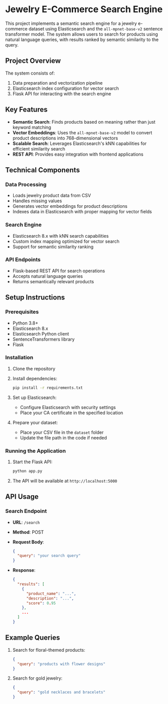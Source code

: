 # Jewelry E-Commerce Search Engine

This project implements a semantic search engine for a jewelry e-commerce dataset using Elasticsearch and the `all-mpnet-base-v2` sentence transformer model. The system allows users to search for products using natural language queries, with results ranked by semantic similarity to the query.

## Project Overview

The system consists of:
1. Data preparation and vectorization pipeline
2. Elasticsearch index configuration for vector search
3. Flask API for interacting with the search engine

## Key Features

- **Semantic Search**: Finds products based on meaning rather than just keyword matching
- **Vector Embeddings**: Uses the `all-mpnet-base-v2` model to convert product descriptions into 768-dimensional vectors
- **Scalable Search**: Leverages Elasticsearch's kNN capabilities for efficient similarity search
- **REST API**: Provides easy integration with frontend applications

## Technical Components

### Data Processing
- Loads jewelry product data from CSV
- Handles missing values
- Generates vector embeddings for product descriptions
- Indexes data in Elasticsearch with proper mapping for vector fields

### Search Engine
- Elasticsearch 8.x with kNN search capabilities
- Custom index mapping optimized for vector search
- Support for semantic similarity ranking

### API Endpoints
- Flask-based REST API for search operations
- Accepts natural language queries
- Returns semantically relevant products

## Setup Instructions

### Prerequisites
- Python 3.8+
- Elasticsearch 8.x
- Elasticsearch Python client
- SentenceTransformers library
- Flask

### Installation
1. Clone the repository
2. Install dependencies:
   ```bash
   pip install -r requirements.txt
   ```

3. Set up Elasticsearch:
   - Configure Elasticsearch with security settings
   - Place your CA certificate in the specified location

4. Prepare your dataset:
   - Place your CSV file in the `dataset` folder
   - Update the file path in the code if needed

### Running the Application
1. Start the Flask API:
   ```bash
   python app.py
   ```

2. The API will be available at `http://localhost:5000`

## API Usage

### Search Endpoint
- **URL**: `/search`
- **Method**: POST
- **Request Body**:
  ```json
  {
    "query": "your search query"
  }
  ```

- **Response**:
  ```json
  {
    "results": [
      {
        "product_name": "...",
        "description": "...",
        "score": 0.95
      },
      ...
    ]
  }
  ```

## Example Queries

1. Search for floral-themed products:
   ```json
   {
     "query": "products with flower designs"
   }
   ```

2. Search for gold jewelry:
   ```json
   {
     "query": "gold necklaces and bracelets"
   }
   ```


